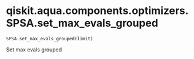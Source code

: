 # qiskit.aqua.components.optimizers.SPSA.set\_max\_evals\_grouped

`SPSA.set_max_evals_grouped(limit)`

Set max evals grouped
